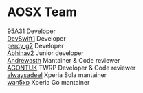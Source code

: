 AOSX Team
=============
 [95A31] Developer <br>
 [DevSwift1] Developer <br>
 [percy_g2] Developer <br>
 [Abhinav2] Junior developer <br>
 [Andrewasth] Mantainer & Code reviewer <br>
 [AGONTUK] TWRP Developer & Code reviewer <br>
 [alwaysadeel] Xperia Sola mantainer <br>
 [wan5xp] Xperia Go mantainer <br>

[95A31]: http://forum.xda-developers.com/member.php?u=5265970
[DevSwift1]: http://forum.xda-developers.com/member.php?u=4318865
[percy_g2]: http://forum.xda-developers.com/member.php?u=4913184
[Andrewasth]: http://forum.xda-developers.com/member.php?u=5092285
[Abhinav2]: http://forum.xda-developers.com/member.php?u=4766488
[AGONTUK]: http://forum.xda-developers.com/member.php?u=5138693
[alwaysadeel]: http://forum.xda-developers.com/member.php?u=5143053
[wan5xp]: http://forum.xda-developers.com/member.php?u=5302450
